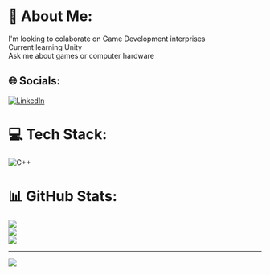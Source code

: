 # 💫 About Me:
I'm looking to colaborate on Game Development interprises<br>Current learning Unity<br>Ask me about games or computer hardware


## 🌐 Socials:
[![LinkedIn](https://img.shields.io/badge/LinkedIn-%230077B5.svg?logo=linkedin&logoColor=white)](https://linkedin.com/in/victor-araujo-9b3019259/) 

# 💻 Tech Stack:
![C++](https://img.shields.io/badge/c++-%2300599C.svg?style=for-the-badge&logo=c%2B%2B&logoColor=white)
# 📊 GitHub Stats:
![](https://github-readme-stats.vercel.app/api?username=loganflex&theme=dark&hide_border=false&include_all_commits=false&count_private=false)<br/>
![](https://github-readme-streak-stats.herokuapp.com/?user=loganflex&theme=dark&hide_border=false)<br/>
![](https://github-readme-stats.vercel.app/api/top-langs/?username=loganflex&theme=dark&hide_border=false&include_all_commits=false&count_private=false&layout=compact)

---
[![](https://visitcount.itsvg.in/api?id=loganflex&icon=0&color=0)](https://visitcount.itsvg.in)
